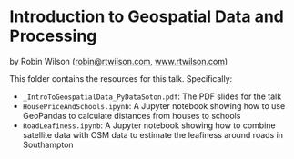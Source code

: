 # Introduction to Geospatial Data and Processing
by Robin Wilson (robin@rtwilson.com, www.rtwilson.com)

This folder contains the resources for this talk. Specifically:
- `_IntroToGeospatialData_PyDataSoton.pdf`: The PDF slides for the talk
- `HousePriceAndSchools.ipynb`: A Jupyter notebook showing how to use GeoPandas to calculate distances from houses to schools
- `RoadLeafiness.ipynb`: A Jupyter notebook showing how to combine satellite data with OSM data to estimate the leafiness around roads in Southampton